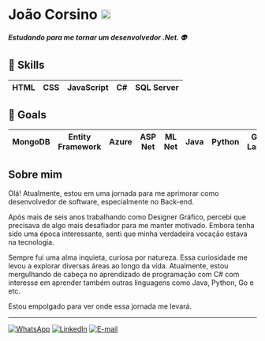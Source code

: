 # João Corsino <img src="https://emojigraph.org/media/apple/flag-brazil_1f1e7-1f1f7.png" alt="Bandeira do Brasil" height="20"/>

##### Estudando para me tornar um desenvolvedor .Net. :alien:
## :book: Skills
HTML | CSS | JavaScript | C# | SQL Server
|-|-|-|-|-|

## :scroll: Goals
| MongoDB | Entity Framework | Azure | ASP Net | ML Net | Java | Python | Go Lang | Blazor
|-|-|-|-|-|-|-|-|-|

## Sobre mim
Olá! Atualmente, estou em uma jornada para me aprimorar como desenvolvedor de software, especialmente no Back-end. 

Após mais de seis anos trabalhando como Designer Gráfico, percebi que precisava de algo mais desafiador para me manter motivado. Embora tenha sido uma época interessante, senti que minha verdadeira vocação estava na tecnologia.

Sempre fui uma alma inquieta, curiosa por natureza. Essa curiosidade me levou a explorar diversas áreas ao longo da vida. Atualmente, estou mergulhando de cabeça no aprendizado de programação com C# com interesse em aprender também outras linguagens como Java, Python, Go e etc.

Estou empolgado para ver onde essa jornada me levará.
___
[![WhatsApp](https://img.shields.io/badge/WhatsApp-25D366?style=for-the-badge&logo=whatsapp&logoColor=white)](https://wa.me/5512996399108) [![LinkedIn](https://img.shields.io/badge/LinkedIn-000?style=for-the-badge&logo=linkedin&logoColor=0E76A8)](https://www.linkedin.com/in/jota-corsino/) [![E-mail](https://img.shields.io/badge/-Email-000?style=for-the-badge&logo=microsoft-outlook&logoColor=007BFF)](mailto:oi.corsino@gmail.com)
